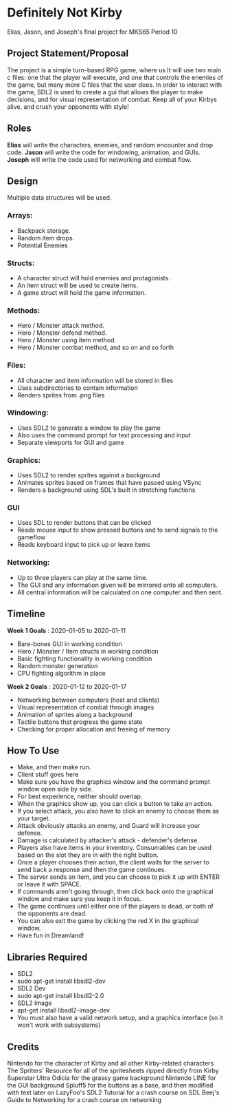 # Definitely Not Kirby
Elias, Jason, and Joseph's final project for MKS65
Period 10

## Project Statement/Proposal
The project is a simple turn-based RPG game, where us It will use two main c files: one that the player will execute, and one that controls the enemies of the game, but many more C files that the user does. In order to interact with the game, SDL2 is used to create a gui that allows the player to make decisions, and for visual representation of combat.
Keep all of your Kirbys alive, and crush your opponents with style!

## Roles
**Elias** will write the characters, enemies, and random encounter and drop code.
**Jason** will write the code for windowing, animation, and GUIs.
**Joseph** will write the code used for networking and combat flow.

## Design
Multiple data structures will be used.

### Arrays:
* Backpack storage.
* Random item drops.
* Potential Enemies

### Structs:
* A character struct will hold enemies and protagonists.
* An item struct will be used to create items.
* A game struct will hold the game information.

### Methods:
* Hero / Monster attack method.
* Hero /  Monster defend method.
* Hero / Monster using item method.
* Hero / Monster combat method, and so on and so forth
### Files:
* All character and item information will be stored in files
* Uses subdirectories to contain information
* Renders sprites from .png files
### Windowing:
* Uses SDL2 to generate a window to play the game
* Also uses the command prompt for text processing and input
* Separate viewports for GUI and game

### Graphics:
* Uses SDL2 to render sprites against a background
* Animates sprites based on frames that have passed using VSync
* Renders a background using SDL's built in stretching functions

### GUI
* Uses SDL to render buttons that can be clicked
* Reads mouse input to show pressed buttons and to send signals to the gameflow
* Reads keyboard input to pick up or leave items

### Networking:
* Up to three players can play at the same time.
* The GUI and any information given will be mirrored onto all computers.
* All central information will be calculated on one computer and then sent.

## Timeline
**Week 1 Goals** : 2020-01-05 to 2020-01-11
* Bare-bones GUI in working condition
* Hero / Monster / Item structs in working condition
* Basic fighting functionality in working condition
* Random monster generation
* CPU fighting algorithm in place

**Week 2 Goals** : 2020-01-12 to 2020-01-17
* Networking between computers (host and clients)
* Visual representation of combat through images
* Animation of sprites along a background
* Tactile buttons that progress the game state
* Checking for proper allocation and freeing of memory

## How To Use
* Make, and then make run.
* Client stuff goes here
* Make sure you have the graphics window and the command prompt window open side by side.
* For best experience, neither should overlap.
* When the graphics show up, you can click a button to take an action.
* If you select attack, you also have to click an enemy to choose them as your target.
* Attack obviously attacks an enemy, and Guard will increase your defense.
* Damage is calculated by attacker's attack - defender's defense.
* Players also have items in your inventory. Consumables can be used based on the slot they are in with the right button.
* Once a player chooses their action, the client waits for the server to send back a response and then the game continues.
* The server sends an item, and you can choose to pick it up with ENTER or leave it with SPACE.
* If commands aren't going through, then click back onto the graphical window and make sure you keep it in focus.
* The game continues until either one of the players is dead, or both of the opponents are dead.
* You can also exit the game by clicking the red X in the graphical window.
* Have fun in Dreamland!

## Libraries Required
* SDL2
* sudo apt-get install libsdl2-dev
* SDL2 Dev
* sudo apt-get install libsdl2-2.0
* SDL2 Image
* apt-get install libsdl2-image-dev
* You must also have a valid network setup, and a graphics interface (so it won't work with subsystems)

## Credits
Nintendo for the character of Kirby and all other Kirby-related characters
The Spriters' Resource for all of the spritesheets ripped directly from Kirby Superstar Ultra
Odicia for the grassy game background
Nintendo LINE for the GUI background
Spluff5 for the buttons as a base, and then modified with text later on
LazyFoo's SDL2 Tutorial for a crash course on SDL
Beej's Guide to Networking for a crash course on networking
